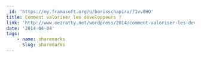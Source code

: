 ```yaml
---
_id: 'https://my.framasoft.org/u/borisschapira/?1vv8HQ'
title: Comment valoriser les développeurs ?
link: 'http://www.oezratty.net/wordpress/2014/comment-valoriser-les-developpeurs/'
date: '2014-04-04'
tags:
    - name: sharemarks
      slug: sharemarks
---
```


<div class="markdown"><p></p></div>
